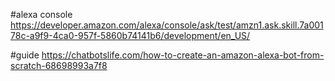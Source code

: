 #alexa console
https://developer.amazon.com/alexa/console/ask/test/amzn1.ask.skill.7a00178c-a9f9-4ca0-957f-5860b74141b6/development/en_US/


#guide
https://chatbotslife.com/how-to-create-an-amazon-alexa-bot-from-scratch-68698993a7f8